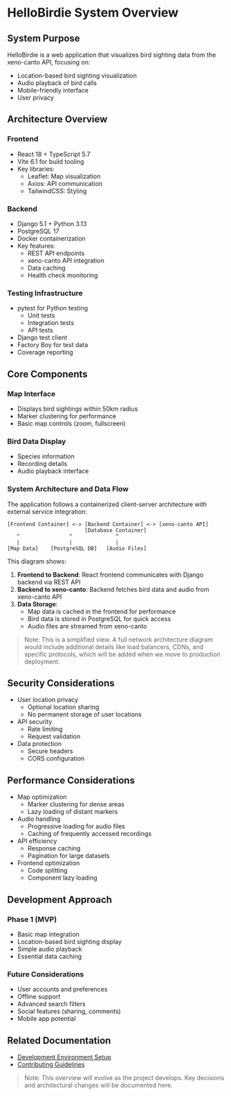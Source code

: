 # HelloBirdie System Overview

## System Purpose

HelloBirdie is a web application that visualizes bird sighting data from the xeno-canto API, focusing on:

- Location-based bird sighting visualization
- Audio playback of bird calls
- Mobile-friendly interface
- User privacy

## Architecture Overview

### Frontend

- React 18 + TypeScript 5.7
- Vite 6.1 for build tooling
- Key libraries:
  - Leaflet: Map visualization
  - Axios: API communication
  - TailwindCSS: Styling

### Backend

- Django 5.1 + Python 3.13
- PostgreSQL 17
- Docker containerization
- Key features:
  - REST API endpoints
  - xeno-canto API integration
  - Data caching
  - Health check monitoring

### Testing Infrastructure

- pytest for Python testing
  - Unit tests
  - Integration tests
  - API tests
- Django test client
- Factory Boy for test data
- Coverage reporting

## Core Components

### Map Interface

- Displays bird sightings within 50km radius
- Marker clustering for performance
- Basic map controls (zoom, fullscreen)

### Bird Data Display

- Species information
- Recording details
- Audio playback interface

### System Architecture and Data Flow

The application follows a containerized client-server architecture with external service integration:

```
[Frontend Container] <-> [Backend Container] <-> [xeno-canto API]
                         [Database Container]
   ^                ^              ^
   |                |              |
[Map Data]    [PostgreSQL DB]   [Audio Files]
```

This diagram shows:

1. **Frontend to Backend**: React frontend communicates with Django backend via REST API
2. **Backend to xeno-canto**: Backend fetches bird data and audio from xeno-canto API
3. **Data Storage**:
   - Map data is cached in the frontend for performance
   - Bird data is stored in PostgreSQL for quick access
   - Audio files are streamed from xeno-canto

> Note: This is a simplified view. A full network architecture diagram would include additional details like load balancers, CDNs, and specific protocols, which will be added when we move to production deployment.

## Security Considerations

- User location privacy
  - Optional location sharing
  - No permanent storage of user locations
- API security
  - Rate limiting
  - Request validation
- Data protection
  - Secure headers
  - CORS configuration

## Performance Considerations

- Map optimization
  - Marker clustering for dense areas
  - Lazy loading of distant markers
- Audio handling
  - Progressive loading for audio files
  - Caching of frequently accessed recordings
- API efficiency
  - Response caching
  - Pagination for large datasets
- Frontend optimization
  - Code splitting
  - Component lazy loading

## Development Approach

### Phase 1 (MVP)

- Basic map integration
- Location-based bird sighting display
- Simple audio playback
- Essential data caching

### Future Considerations

- User accounts and preferences
- Offline support
- Advanced search filters
- Social features (sharing, comments)
- Mobile app potential

## Related Documentation

- [Development Environment Setup](/docs/setup/development-environment.md)
- [Contributing Guidelines](/CONTRIBUTING.md)

> Note: This overview will evolve as the project develops. Key decisions and architectural changes will be documented here.
